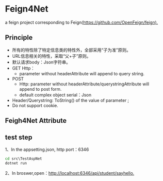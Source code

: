 # Feign4Net

a feign project corresponding to Feign(<https://github.com/OpenFeign/feign).>

## Principle

+ 所有的特性除了特定信息类的特性外，全部采用“子为准”原则。
+ URL信息相关的特性，采取“父+子”原则。
+ 默认请求body：Json字符串。
+ GET Http：
    - parameter without headerAttribute will append to query string.
+ POST 
    - Http: parameter without headerAttribute/querystringAttribute will append to post form.
    - default complex object serial：Json
+ Header/Querystring: ToString() of the value of parameter ;
+ Do not support cookie.

## Feigh4Net Attribute  

## test step

1、In the appsetting.json, http port：6346

``` cmd
cd src\TestAspNet
dotnet run
```

2、In broswer,open：<http://localhost:6346/api/student/sayhello.>  
